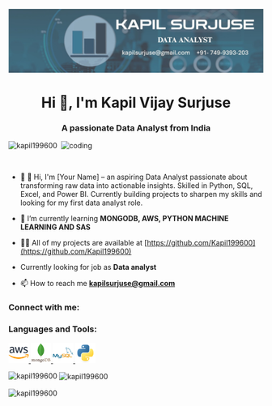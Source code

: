 ![logo](https://github.com/Kapil199600/Kapil199600/blob/main/1747286263070.jpg)
<h1 align="center">Hi 👋, I'm Kapil Vijay Surjuse</h1>
<h3 align="center">A passionate Data Analyst from India</h3>
<img align="right" alt="coding" width="400" src="https://gifdb.com/images/thumbnail/cartoon-man-presenting-metrics-analysis-etujhj7k525owqmj.gif">
<p align="left"> <img src="https://komarev.com/ghpvc/?username=kapil199600&label=Profile%20views&color=0e75b6&style=flat" alt="kapil199600" /> </p>

<p align="left"> <a href="https://twitter.com/" target="blank"><img src="https://img.shields.io/twitter/follow/?logo=twitter&style=for-the-badge" alt="" /></a> </p>

- 🔭 👋 Hi, I'm [Your Name] – an aspiring Data Analyst passionate about transforming raw data into actionable insights. Skilled in Python, SQL, Excel, and Power BI. Currently building projects to sharpen my skills and looking for my first data analyst role.


- 🌱 I’m currently learning **MONGODB, AWS, PYTHON MACHINE LEARNING AND SAS**

- 👨‍💻 All of my projects are available at [https://github.com/Kapil199600](https://github.com/Kapil199600)

- Currently looking for job as **Data analyst**

- 📫 How to reach me **kapilsurjuse@gmail.com**

<h3 align="left">Connect with me:</h3>
<p align="left">
</p>

<h3 align="left">Languages and Tools:</h3>
<p align="left"> <a href="https://aws.amazon.com" target="_blank" rel="noreferrer"> <img src="https://raw.githubusercontent.com/devicons/devicon/master/icons/amazonwebservices/amazonwebservices-original-wordmark.svg" alt="aws" width="40" height="40"/> </a> <a href="https://www.mongodb.com/" target="_blank" rel="noreferrer"> <img src="https://raw.githubusercontent.com/devicons/devicon/master/icons/mongodb/mongodb-original-wordmark.svg" alt="mongodb" width="40" height="40"/> </a> <a href="https://www.mysql.com/" target="_blank" rel="noreferrer"> <img src="https://raw.githubusercontent.com/devicons/devicon/master/icons/mysql/mysql-original-wordmark.svg" alt="mysql" width="40" height="40"/> </a> <a href="https://www.python.org" target="_blank" rel="noreferrer"> <img src="https://raw.githubusercontent.com/devicons/devicon/master/icons/python/python-original.svg" alt="python" width="40" height="40"/> </a> </p>

<p><img align="left" src="https://github-readme-stats.vercel.app/api/top-langs?username=kapil199600&show_icons=true&locale=en&layout=compact" alt="kapil199600" /></p>

<p>&nbsp;<img align="center" src="https://github-readme-stats.vercel.app/api?username=kapil199600&show_icons=true&locale=en" alt="kapil199600" /></p>

<p><img align="center" src="https://github-readme-streak-stats.herokuapp.com/?user=kapil199600&" alt="kapil199600" /></p>


